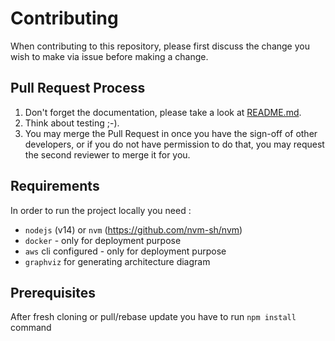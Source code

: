 # Contributing

When contributing to this repository, please first discuss the change you wish to make via issue before making a change.

## Pull Request Process

1. Don't forget the documentation, please take a look at [README.md](README.md).
2. Think about testing ;-).
3. You may merge the Pull Request in once you have the sign-off of other developers, or if you
   do not have permission to do that, you may request the second reviewer to merge it for you.

## Requirements

In order to run the project locally you need :
* `nodejs` (v14) or `nvm` (https://github.com/nvm-sh/nvm)
* `docker` - only for deployment purpose
* `aws` cli configured - only for deployment purpose
* `graphviz` for generating architecture diagram

## Prerequisites

After fresh cloning or pull/rebase update you have to run `npm install` command
